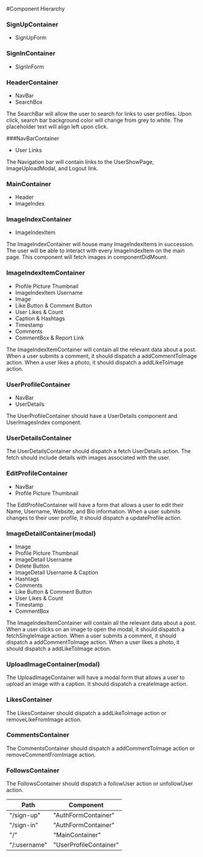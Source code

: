 #Component Hierarchy

### SignUpContainer
- SignUpForm

### SignInContainer
- SignInForm

### HeaderContainer
- NavBar
- SearchBox

The SearchBar will allow the user to search for links to user profiles. Upon click, search bar background color will change from grey to white. The placeholder text will align left upon click.

###NavBarContainer
- User Links

The Navigation bar will contain links to the UserShowPage, ImageUploadModal,
and Logout link.

### MainContainer
- Header
- ImageIndex

### ImageIndexContainer
- ImageIndexItem

The ImageIndexContainer will house many ImageIndexItems in succession. The user will be able to interact with every ImageIndexItem on the main page. This component will fetch images in componentDidMount.

### ImageIndexItemContainer
- Profile Picture Thumbnail
- ImageIndexItem Username
- Image
- Like Button & Comment Button
- User Likes & Count
- Caption & Hashtags
- Timestamp
- Comments
- CommentBox & Report Link

The ImageIndexItemContainer will contain all the relevant data about a post. When a user submits a comment, it should dispatch a addCommentToImage action.
When a user likes a photo, it should dispatch a addLikeToImage action.

### UserProfileContainer
- NavBar
- UserDetails

The UserProfileContainer should have a UserDetails component and UserImagesIndex component.

### UserDetailsContainer
The UserDetailsContainer should dispatch a fetch UserDetails action. The fetch should include details with images associated with the user.

### EditProfileContainer
- NavBar
- Profile Picture Thumbnail

The EditProfileContainer will have a form that allows a user to edit their Name, Username, Website, and Bio information. When a user submits changes to their user profile, it should dispatch a updateProfile action.

### ImageDetailContainer(modal)
- Image
- Profile Picture Thumbnail
- ImageDetail Username
- Delete Button
- ImageDetail Username & Caption
- Hashtags
- Comments
- Like Button & Comment Button
- User Likes & Count
- Timestamp
- CommentBox

The ImageIndexItemContainer will contain all the relevant data about a post.
When a user clicks on an image to open the modal, it should dispatch a fetchSingleImage action. When a user submits a comment, it should dispatch a addCommentToImage action. When a user likes a photo, it should dispatch a addLikeToImage action.

### UploadImageContainer(modal)
The UploadImageContainer will have a modal form that allows a user to upload an image with a caption. It should dispatch a createImage action.

### LikesContainer
The LikesContainer should dispatch a addLikeToImage action or removeLikeFromImage action.

### CommentsContainer
The CommentsContainer should dispatch a addCommentToImage action or removeCommentFromImage action.

### FollowsContainer
The FollowsContainer should dispatch a followUser action or unfollowUser action.

| Path	      | Component              |
--------------|------------------------|
| "/sign-up"  | "AuthFormContainer"    |
| "/sign-in"  |	"AuthFormContainer"    |
| "/"	        | "MainContainer"        |
| "/:username"|	"UserProfileContainer" |
